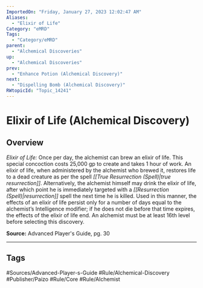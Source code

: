 ```yaml
---
ImportedOn: "Friday, January 27, 2023 12:02:47 AM"
Aliases:
  - "Elixir of Life"
Category: "eMRD"
Tags:
  - "Category/eMRD"
parent:
  - "Alchemical Discoveries"
up:
  - "Alchemical Discoveries"
prev:
  - "Enhance Potion (Alchemical Discovery)"
next:
  - "Dispelling Bomb (Alchemical Discovery)"
RWtopicId: "Topic_14241"
---
```

# Elixir of Life (Alchemical Discovery)
## Overview
*Elixir of Life:* Once per day, the alchemist can brew an elixir of life. This special concoction costs 25,000 gp to create and takes 1 hour of work. An elixir of life, when administered by the alchemist who brewed it, restores life to a dead creature as per the spell *[[True Resurrection (Spell)|true resurrection]]*. Alternatively, the alchemist himself may drink the elixir of life, after which point he is immediately targeted with a *[[Resurrection (Spell)|resurrection]]* spell the next time he is killed. Used in this manner, the effects of an elixir of life persist only for a number of days equal to the alchemist’s Intelligence modifier; if he does not die before that time expires, the effects of the elixir of life end. An alchemist must be at least 16th level before selecting this discovery.

**Source:** Advanced Player's Guide, pg. 30


---
## Tags
#Sources/Advanced-Player-s-Guide #Rule/Alchemical-Discovery #Publisher/Paizo #Rule/Core #Rule/Alchemist

